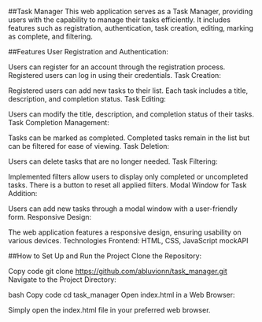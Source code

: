 ##Task Manager
This web application serves as a Task Manager, providing users with the capability to manage their tasks efficiently. It includes features such as registration, authentication, task creation, editing, marking as complete, and filtering.

##Features
User Registration and Authentication:

Users can register for an account through the registration process.
Registered users can log in using their credentials.
Task Creation:

Registered users can add new tasks to their list.
Each task includes a title, description, and completion status.
Task Editing:

Users can modify the title, description, and completion status of their tasks.
Task Completion Management:

Tasks can be marked as completed.
Completed tasks remain in the list but can be filtered for ease of viewing.
Task Deletion:

Users can delete tasks that are no longer needed.
Task Filtering:

Implemented filters allow users to display only completed or uncompleted tasks.
There is a button to reset all applied filters.
Modal Window for Task Addition:

Users can add new tasks through a modal window with a user-friendly form.
Responsive Design:

The web application features a responsive design, ensuring usability on various devices.
Technologies
Frontend: HTML, CSS, JavaScript
mockAPI

##How to Set Up and Run the Project
Clone the Repository:

Copy code
git clone https://github.com/abluvionn/task_manager.git
Navigate to the Project Directory:

bash
Copy code
cd task_manager
Open index.html in a Web Browser:

Simply open the index.html file in your preferred web browser.



